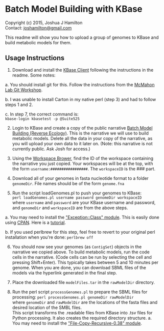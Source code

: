 # Batch Model Building with KBase
Copyright (c) 2015, Joshua J Hamilton  
Contact: joshamilton@gmail.com

This readme will show you how to upload a group of genomes to KBase and build metabolic models for them.

## Usage Instructions
1. Download and install the [KBase Client](https://github.com/ModelSEED/KBaseClient) following the instructions in the readme. Some notes:  

  a. You should install git for this. Follow the instructions from the [McMahon Lab Git Workshop](https://github.com/McMahonLab/git_wksp).  

  b. I was unable to install Carton in my native perl (step 3) and had to follow steps 1 and 2.  

  c. In step 7, the correct command is:  
   `kbase-login kbasetest -p @Suite525`

2. Login to KBase and create a copy of the public narrative [Batch Model Building (Reverse Ecology)](https://narrative.kbase.us/narrative/ws.9599.obj.2). This is the narrative we will use to build metabolic models. Delete all the data in your copy of the narrative, as you will upload your own data to it later on. (Note: this narrative is not currently public. Ask Josh for access.)

3. Using the [Workspace Brower](https://narrative.kbase.us/functional-site/#/ws/), find the ID of the workspace containing the narrative you just copied. Your workspaces will be at the top, with the form `username:#################`. The `workspaceID` is the ### part.

4. Download all of your genomes in fasta nucleotide format to a folder `genomeDir`. File names should be of the form `genome.fna`

5. Run the script loadGenomes.pl to push your genomes to KBase:  
`perl loadGenomes.pl username password genomeDir workspaceID`  
where `username` and `password` are your KBase username and password, and `genomeDir` and `workspaceID` are from the above steps.  

  a. You may need to install the ["Exception::Class" module](http://search.cpan.org/~drolsky/Exception-Class-1.39). This is easily done using [CPAN](http://www.cpan.org/). Here is a [tutorial](http://www.thegeekstuff.com/2008/09/how-to-install-perl-modules-manually-and-using-cpan-command/).

  b. If you used perlbrew for this step, feel free to revert to your original perl installation when you're done: `perlbrew off`

6. You should now see your genomes (as `ContigSet`) objects in the narrative we copied above. To build metabolic models, run the code cells in the narrative. (Code cells can be run by selecting the cell and pressing Shift+Enter). This typically takes between 5 and 10 minutes per genome. When you are done, you can download SBML files of the models via the hyperlink generated in the final step.

7. Place the downloaded file `modelFiles.tar` in the `rawModelDir` directory.

8. Run the perl script `processGenomes.pl` to prepare the SBML files for processing:
`perl processGenomes.pl genomeDir rawModelDir`  
where `genomeDir` and `rawModelDir` are the locations of the fasta files and desired location of the SMBL files.  
This script transforms the .readable files from KBase into .tsv files for Python processing. It also creates the required directory structure.
  a. You may need to install the ["File-Copy-Recursive-0.38" module](http://search.cpan.org/~dmuey/File-Copy-Recursive-0.38/). 
